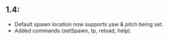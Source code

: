 ## 1.4:
- Default spawn location now supports yaw & pitch being set.
- Added commands (setSpawn, tp, reload, help).